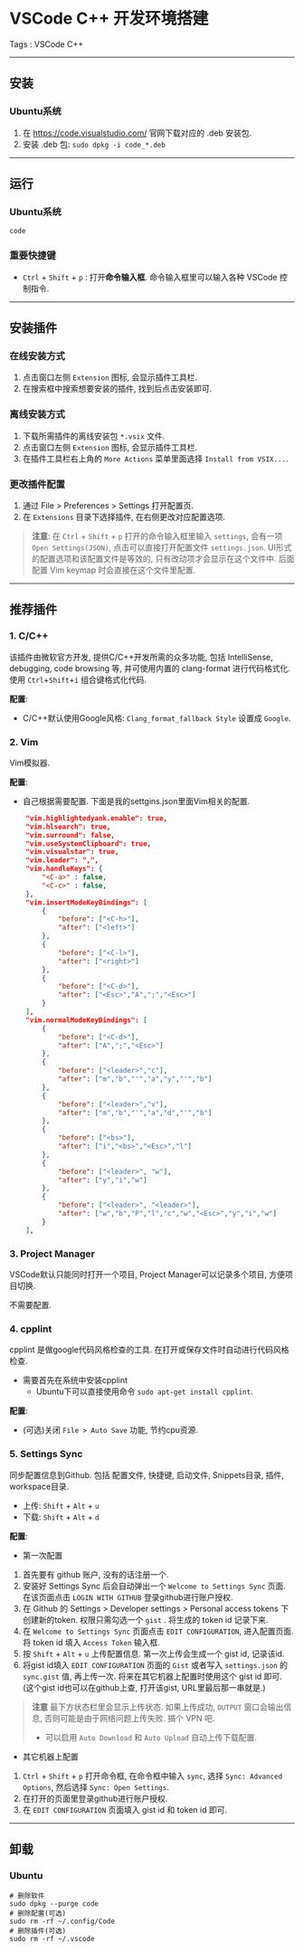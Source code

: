 # VSCode C++ 开发环境搭建

Tags : VSCode C++

---

## 安装

### Ubuntu系统

1. 在 <https://code.visualstudio.com/> 官网下载对应的 .deb 安装包.
2. 安装 .deb 包: `sudo dpkg -i code_*.deb`

---

## 运行

### Ubuntu系统

```shell
code
```

### 重要快捷键

* `Ctrl` + `Shift` + `p` : 打开**命令输入框**. 命令输入框里可以输入各种 VSCode 控制指令.

---

## 安装插件

### 在线安装方式

1. 点击窗口左侧 `Extension` 图标, 会显示插件工具栏.
2. 在搜索框中搜索想要安装的插件, 找到后点击安装即可.

### 离线安装方式

1. 下载所需插件的离线安装包 `*.vsix` 文件.
2. 点击窗口左侧 `Extension` 图标, 会显示插件工具栏.
3. 在插件工具栏右上角的 `More Actions` 菜单里面选择 `Install from VSIX...`.

### 更改插件配置

1. 通过 File > Preferences > Settings 打开配置页.
2. 在 `Extensions` 目录下选择插件, 在右侧更改对应配置选项.

> **注意**: 在 `Ctrl` + `Shift` + `p` 打开的命令输入框里输入 `settings`, 会有一项 `Open Settings(JSON)`, 点击可以直接打开配置文件 `settings.json`. UI形式的配置选项和该配置文件是等效的, 只有改动项才会显示在这个文件中. 后面配置 Vim keymap 时会直接在这个文件里配置.

---

## 推荐插件

### 1. C/C++

该插件由微软官方开发, 提供C/C++开发所需的众多功能, 包括 IntelliSense, debugging, code browsing 等, 并可使用内置的 clang-format 进行代码格式化. 使用 `Ctrl`+`Shift`+`i` 组合键格式化代码.

**配置**:

* C/C++默认使用Google风格: `Clang_format_fallback Style` 设置成 `Google`.

### 2. Vim

Vim模拟器.

**配置**:

* 自己根据需要配置. 下面是我的settgins.json里面Vim相关的配置.

```json
    "vim.highlightedyank.enable": true,
    "vim.hlsearch": true,
    "vim.surround": false,
    "vim.useSystemClipboard": true,
    "vim.visualstar": true,
    "vim.leader": ",",
    "vim.handleKeys": {
        "<C-a>" : false,
        "<C-c>" : false,
    },
    "vim.insertModeKeyBindings": [
        {
            "before": ["<C-h>"],
            "after": ["<left>"]
        },
        {
            "before": ["<C-l>"],
            "after": ["<right>"]
        },
        {
            "before": ["<C-d>"],
            "after": ["<Esc>","A",";","<Esc>"]
        }
    ],
    "vim.normalModeKeyBindings": [
        {
            "before": ["<C-d>"],
            "after": ["A",";","<Esc>"]
        },
        {
            "before": ["<leader>","c"],
            "after": ["m","b","'","a","y","'","b"]
        },
        {
            "before": ["<leader>","v"],
            "after": ["m","b","'","a","d","'","b"]
        },
        {
            "before": ["<bs>"],
            "after": ["i","<bs>","<Esc>","l"]
        },
        {
            "before": ["<leader>", "w"],
            "after": ["y","i","w"]
        },
        {
            "before": ["<leader>", "<leader>"],
            "after": ["w","b","P","l","c","w","<Esc>","y","i","w"]
        }
    ],
```

### 3. Project Manager

VSCode默认只能同时打开一个项目, Project Manager可以记录多个项目, 方便项目切换.

不需要配置.

### 4. cpplint

cpplint 是做google代码风格检查的工具. 在打开或保存文件时自动进行代码风格检查.

* 需要首先在系统中安装cpplint
    * Ubuntu下可以直接使用命令 `sudo apt-get install cpplint`.

**配置**:

* (可选)关闭 `File > Auto Save` 功能, 节约cpu资源.

### 5. Settings Sync

同步配置信息到Github. 包括 配置文件, 快捷键, 启动文件, Snippets目录, 插件, workspace目录.

* 上传: `Shift` + `Alt` + `u`
* 下载: `Shift` + `Alt` + `d`

**配置**:

* 第一次配置

1. 首先要有 github 账户, 没有的话注册一个.
2. 安装好 Settings Sync 后会自动弹出一个 `Welcome to Settings Sync` 页面. 在该页面点击 `LOGIN WITH GITHUB` 登录github进行账户授权.
3. 在 Github 的 Settings > Developer settings > Personal access tokens 下创建新的token. 权限只需勾选一个 `gist` . 将生成的 token id 记录下来.
4. 在 `Welcome to Settings Sync` 页面点击 `EDIT CONFIGURATION`, 进入配置页面. 将 token id 填入 `Access Token` 输入框.
5. 按 `Shift` + `Alt` + `u` 上传配置信息. 第一次上传会生成一个 gist id, 记录该id.
6. 将gist id填入 `EDIT CONFIGURATION` 页面的 `Gist` 或者写入 `settings.json` 的 `sync.gist` 值, 再上传一次.  将来在其它机器上配置时使用这个 gist id 即可. (这个gist id也可以在github上查, 打开该gist, URL里最后那一串就是.)

> **注意** 最下方状态栏里会显示上传状态. 如果上传成功, `OUTPUT` 窗口会输出信息, 否则可能是由于网络问题上传失败. 搞个 VPN 吧.
>
> * 可以启用 `Auto Download` 和 `Auto Upload` 自动上传下载配置.

* 其它机器上配置

1. `Ctrl` + `Shift` + `p` 打开命令框, 在命令框中输入 `sync`, 选择 `Sync: Advanced Options`, 然后选择 `Sync: Open Settings`.
2. 在打开的页面里登录github进行账户授权.
3. 在 `EDIT CONFIGURATION` 页面填入 gist id 和 token id 即可.

---

## 卸载

### Ubuntu

```shell
# 删除软件
sudo dpkg --purge code
# 删除配置(可选)
sudo rm -rf ~/.config/Code
# 删除插件(可选)
sudo rm -rf ~/.vscode
```
